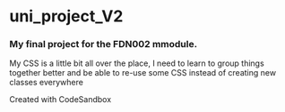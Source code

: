# uni_project_V2

### My final project for the FDN002 mmodule.

My CSS is a little bit all over the place, I need to learn to group things together better and be able to re-use some CSS instead of creating new classes everywhere

Created with CodeSandbox
